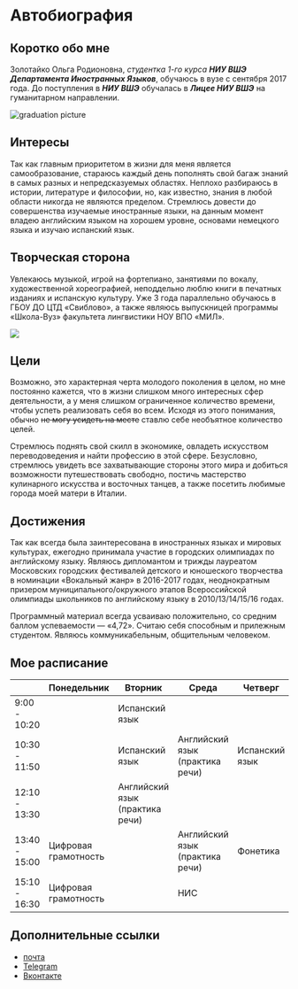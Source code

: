 # Автобиография
## Коротко обо мне
Золотайко Ольга Родионовна, _студентка 1-го курса **НИУ ВШЭ Департамента Иностранных Языков**_, обучаюсь в вузе с сентября 2017 года. До поступления в _**НИУ ВШЭ**_ обучалась в _**Лицее НИУ ВШЭ**_ на гуманитарном направлении. 

![graduation picture](https://pp.userapi.com/c831208/v831208771/594dc/zSB6vliwifw.jpg)

## Интересы
Так как главным приоритетом в жизни для меня является самообразование, стараюсь каждый день пополнять свой багаж знаний в самых разных и непредсказуемых областях. Неплохо разбираюсь в истории, литературе и философии, но, как известно, знания в любой области никогда не являются пределом. Стремлюсь довести до совершенства изучаемые иностранные языки, на данным момент владею английским языком на хорошем уровне, основами немецкого языка и изучаю испанский язык. 
## Творческая сторона
Увлекаюсь музыкой, игрой на фортепиано, занятиями по вокалу, художественной хореографией, неподдельно люблю книги в печатных изданиях и испанскую культуру.
Уже 3 года параллельно обучаюсь в ГБОУ ДО ЦТД «Свиблово», а также являюсь выпускницей программы «Школа-Вуз» факультета лингвистики НОУ ВПО «МИЛ».

![](https://pp.userapi.com/c831208/v831208771/594ed/sVQXcr0khSA.jpg)

## Цели
Возможно, это характерная черта молодого поколения в целом, но мне постоянно кажется, что в жизни слишком много интересных сфер деятельности, а у меня слишком ограниченное количество времени, чтобы успеть реализовать себя во всем. Исходя из этого понимания, обычно ~~не могу усидеть на месте~~ ставлю себе необъятное количество целей.

Стремлюсь поднять свой скилл в экономике, овладеть искусством переводоведения и найти профессию в этой сфере. Безусловно, стремлюсь увидеть все захватывающие стороны этого мира и добиться возможности путешествовать свободно, постичь мастерство кулинарного искусства и восточных танцев, а также посетить любимые города моей матери в Италии.
## Достижения
Так как всегда была заинтересована в иностранных языках и мировых культурах, ежегодно принимала участие в городских олимпиадах по английскому языку.
Являюсь дипломантом и трижды лауреатом Московских городских фестивалей детского и юношеского творчества в номинации «Вокальный жанр» в 2016-2017 годах, неоднократным призером муниципального/окружного этапов Всероссийской олимпиады школьников по английскому языку в 2010/13/14/15/16 годах. 

Программный материал всегда усваиваю положительно, со средним баллом успеваемости — «4,72». Считаю себя способным и прилежным студентом. Являюсь коммуникабельным, общительным человеком.
## Мое расписание
| | Понедельник | Вторник | Среда | Четверг | Пятница | Суббота 
| ------------ | ------------ | ------------- | ------------ | ------------- | ------------- | ------------ 
| 9:00 - 10:20 | | Испанский язык | | | |  
| 10:30 - 11:50 | | Испанский язык | Английский язык (практика речи) | Испанский язык | Английский язык (видео) | Английский язык (грамматика) 
| 12:10 - 13:30 | | Английский язык (практика речи) | | | История и культура Великобритании | Английский язык (грамматика)
| 13:40 - 15:00 | Цифровая грамотность | | Английский язык (практика речи) | Фонетика | | 
| 15:10 - 16:30 | Цифровая грамотность | | НИС | | | Латинский язык
## Дополнительные ссылки
* [почта](mailto:zolotaykoo@gmail.com)
* [Telegram](http://t.me/zolotayko)
* [Вконтакте](https://vk.com/zolotaykoo)
